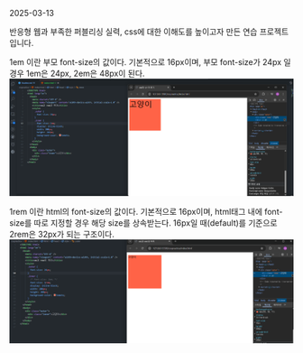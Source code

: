 2025-03-13

반응형 웹과 부족한 퍼블리싱 실력, css에 대한 이해도를 높이고자 만든 연습 프로젝트입니다.

1em 이란 부모 font-size의 값이다. 기본적으로 16px이며, 부모 font-size가 24px 일 경우 1em은 24px, 2em은 48px이 된다.
![em : 부모 font-size의 값](image.png)

1rem 이란 html의 font-size의 값이다. 기본적으로 16px이며, html태그 내에 font-size를 따로 지정할 경우 해당 size를 상속받는다.
16px일 때(default)를 기준으로 2rem은 32px가 되는 구조이다.
![rem : html문서의 font-size 값값](image-1.png)
